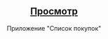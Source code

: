 <div align='center'>
   <h2><a href='https://my-list-grocery.netlify.app/'>Просмотр</a></h2>
   <p>Приложение "Список покупок"</p>
</div>
